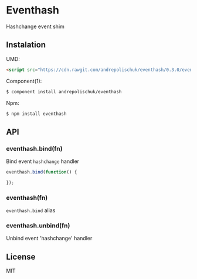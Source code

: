 # Eventhash

  Hashchange event shim

## Instalation

  UMD:

```html
<script src="https://cdn.rawgit.com/andrepolischuk/eventhash/0.3.0/eventhash.min.js"></script>
```

  Component(1):

```sh
$ component install andrepolischuk/eventhash
```

  Npm:

```sh
$ npm install eventhash
```

## API

### eventhash.bind(fn)

  Bind event `hashchange` handler

```js
eventhash.bind(function() {

});
```

### eventhash(fn)

  `eventhash.bind` alias

### eventhash.unbind(fn)

  Unbind event 'hashchange' handler

## License

  MIT
